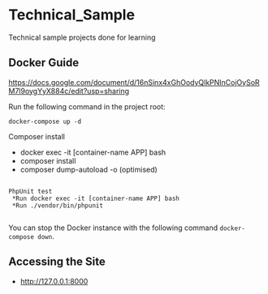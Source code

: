 # Technical_Sample
Technical sample projects done for learning

## Docker Guide
https://docs.google.com/document/d/16nSinx4xGhOodyQlkPNInCojOySoRM7l9oygYyX884c/edit?usp=sharing

Run the following command in the project root:
```
docker-compose up -d
```
Composer install
 * docker exec -it [container-name APP] bash
 * composer install
 * composer dump-autoload -o (optimised)
````````

PhpUnit test
 *Run docker exec -it [container-name APP] bash
 *Run ./vendor/bin/phpunit
 
````````
You can stop the Docker instance with the following command `docker-compose down`.


## Accessing the Site
*  <http://127.0.0.1:8000>




